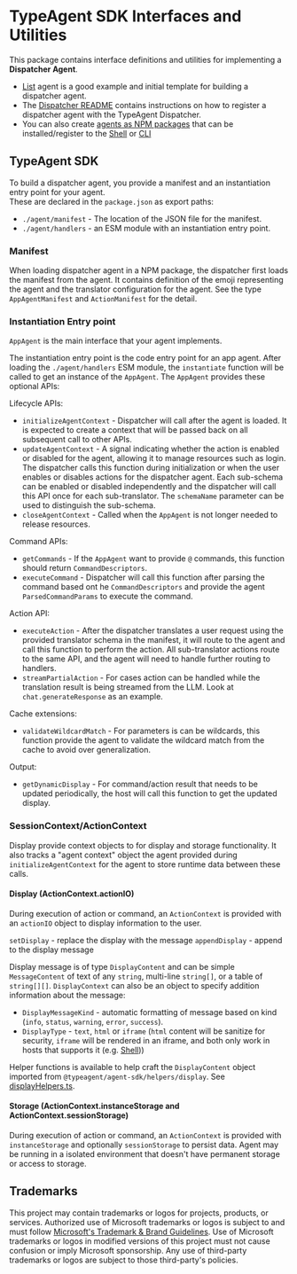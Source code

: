 # TypeAgent SDK Interfaces and Utilities

This package contains interface definitions and utilities for implementing a **Dispatcher Agent**.

- [List](../agents/list/) agent is a good example and initial template for building a dispatcher agent.
- The [Dispatcher README](../dispatcher/README.md) contains instructions on how to register a dispatcher agent with the TypeAgent Dispatcher.
- You can also create [agents as NPM packages](../../../docs/content/tutorial/agent.md) that can be installed/register to the [Shell](../shell) or [CLI](../cli)

## TypeAgent SDK

To build a dispatcher agent, you provide a manifest and an instantiation entry point for your agent.  
These are declared in the `package.json` as export paths:

- `./agent/manifest` - The location of the JSON file for the manifest.
- `./agent/handlers` - an ESM module with an instantiation entry point.

### Manifest

When loading dispatcher agent in a NPM package, the dispatcher first loads the manifest from the agent. It contains definition of the emoji representing the agent and the translator configuration for the agent. See the type `AppAgentManifest` and `ActionManifest` for the detail.

### Instantiation Entry point

`AppAgent` is the main interface that your agent implements.

The instantiation entry point is the code entry point for an app agent. After loading the `./agent/handlers` ESM module, the `instantiate` function will be called to get an instance of the `AppAgent`. The `AppAgent` provides these optional APIs:

Lifecycle APIs:

- `initializeAgentContext` - Dispatcher will call after the agent is loaded. It is expected to create a context that will be passed back on all subsequent call to other APIs.
- `updateAgentContext` - A signal indicating whether the action is enabled or disabled for the agent, allowing it to manage resources such as login. The dispatcher calls this function during initialization or when the user enables or disables actions for the dispatcher agent. Each sub-schema can be enabled or disabled independently and the dispatcher will call this API once for each sub-translator. The `schemaName` parameter can be used to distinguish the sub-schema.
- `closeAgentContext` - Called when the `AppAgent` is not longer needed to release resources.

Command APIs:

- `getCommands` - If the `AppAgent` want to provide `@` commands, this function should return `CommandDescriptors`.
- `executeCommand` - Dispatcher will call this function after parsing the command based ont he `CommandDescriptors` and provide the agent `ParsedCommandParams` to execute the command.

Action API:

- `executeAction` - After the dispatcher translates a user request using the provided translator schema in the manifest, it will route to the agent and call this function to perform the action. All sub-translator actions route to the same API, and the agent will need to handle further routing to handlers.
- `streamPartialAction` - For cases action can be handled while the translation result is being streamed from the LLM. Look at `chat.generateResponse` as an example.

Cache extensions:

- `validateWildcardMatch` - For parameters is can be wildcards, this function provide the agent to validate the wildcard match from the cache to avoid over generalization.

Output:

- `getDynamicDisplay` - For command/action result that needs to be updated periodically, the host will call this function to get the updated display.

### SessionContext/ActionContext

Display provide context objects to for display and storage functionality. It also tracks a "agent context" object the agent provided during `initializeAgentContext` for the agent to store runtime data between these calls.

#### Display (ActionContext.actionIO)

During execution of action or command, an `ActionContext` is provided with an `actionIO` object to display information to the user.

`setDisplay` - replace the display with the message
`appendDisplay` - append to the display message

Display message is of type `DisplayContent` and can be simple `MessageContent` of text of any `string`, multi-line `string[]`, or a table of `string[][]`. `DisplayContext` can also be an object to specify addition information about the message:

- `DisplayMessageKind` - automatic formatting of message based on kind (`info`, `status`, `warning`, `error`, `success`).
- `DisplayType` - `text`, `html` or `iframe` (`html` content will be sanitize for security, `iframe` will be rendered in an iframe, and both only work in hosts that supports it (e.g. [Shell](../shell/)))

Helper functions is available to help craft the `DisplayContent` object imported from `@typeagent/agent-sdk/helpers/display`. See [displayHelpers.ts](./src/helpers/displayHelpers.ts).

#### Storage (ActionContext.instanceStorage and ActionContext.sessionStorage)

During execution of action or command, an `ActionContext` is provided with `instanceStorage` and optionally `sessionStorage` to persist data. Agent may be running in a isolated environment that doesn't have permanent storage or access to storage.

## Trademarks

This project may contain trademarks or logos for projects, products, or services. Authorized use of Microsoft
trademarks or logos is subject to and must follow
[Microsoft's Trademark & Brand Guidelines](https://www.microsoft.com/en-us/legal/intellectualproperty/trademarks/usage/general).
Use of Microsoft trademarks or logos in modified versions of this project must not cause confusion or imply Microsoft sponsorship.
Any use of third-party trademarks or logos are subject to those third-party's policies.
